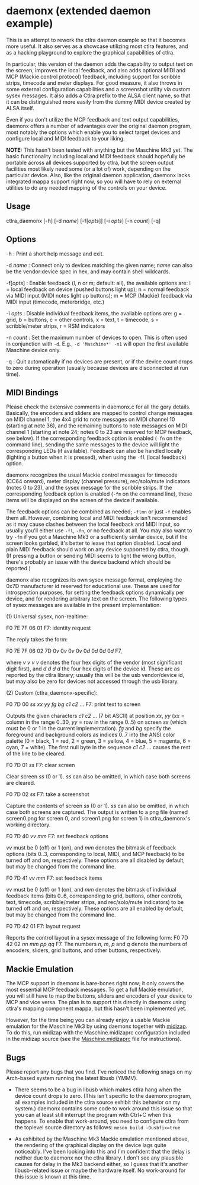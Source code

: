# daemonx (extended daemon example)

This is an attempt to rework the ctlra daemon example so that it becomes more useful. It also serves as a showcase utilizing most ctlra features, and as a hacking playground to explore the graphical capabilities of ctlra.

In particular, this version of the daemon adds the capability to output text on the screen, improves the local feedback, and also adds optional MIDI and MCP (Mackie control protocol) feedback, including support for scribble strips, timecode and meter displays. For good measure, it also throws in some external configuration capabilities and a screenshot utility via custom sysex messages. It also adds a Ctlra prefix to the ALSA client name, so that it can be distinguished more easily from the dummy MIDI device created by ALSA itself.

Even if you don't utilize the MCP feedback and text output capabilities, daemonx offers a number of advantages over the original daemon program, most notably the options which enable you to select target devices and configure local and MIDI feedback to your liking.

**NOTE:** This hasn't been tested with anything but the Maschine Mk3 yet. The basic functionality including local and MIDI feedback should hopefully be portable across all devices supported by ctlra, but the screen output facilities most likely need some (or a lot of) work, depending on the particular device. Also, like the original daemon application, daemonx lacks integrated mappa support right now, so you will have to rely on external utilities to do any needed mapping of the controls on your device.

## Usage

ctlra_daemonx [-h] [-d *name*] [-f[*opts*]] [-i *opts*] [-n *count*] [-q]

## Options

-h
:   Print a short help message and exit.

-d *name*
:   Connect only to devices matching the given name; *name* can also be the vendor:device spec in hex, and may contain shell wildcards.

-f[*opts*]
:   Enable feedback (l, n or m; default: all), the available options are: l = local feedback on device (pushed buttons light up); n = normal feedback via MIDI input (MIDI notes light up buttons); m = MCP (Mackie) feedback via MIDI input (timecode, meterbridge, etc.)

-i *opts*
:   Disable individual feedback items, the available options are: g = grid, b = buttons, c = other controls, x = text, t = timecode, s = scribble/meter strips, r = RSM indicators

-n *count*
:   Set the maximum number of devices to open. This is often used in conjunction with `-d`. E.g., `-d 'Maschine*' -n1` will open the first available Maschine device only.

-q
:   Quit automatically if no devices are present, or if the device count drops to zero during operation (usually because devices are disconnected at run time).

## MIDI Bindings

Please check the extensive comments in daemonx.c for all the gory details. Basically, the encoders and sliders are mapped to control change messages on MIDI channel 1, the 4x4 grid to note messages on MIDI channel 10 (starting at note 36), and the remaining buttons to note messages on MIDI channel 1 (starting at note 24; notes 0 to 23 are reserved for MCP feedback, see below). If the corresponding feedback option is enabled (`-fn` on the command line), sending the same messages to the device will light the corresponding LEDs (if available). Feedback can also be handled locally (lighting a button when it is pressed), when using the `-fl` (local feedback) option.

daemonx recognizes the usual Mackie control messages for timecode (CC64 onward), meter display (channel pressure), rec/solo/mute indicators (notes 0 to 23), and the sysex message for the scribble strips. If the corresponding feedback option is enabled (`-fm` on the command line), these items will be displayed on the screen of the device if available.

The feedback options can be combined as needed; `-flmn` or just `-f` enables them all. However, combining local and MIDI feedback isn't recommended as it may cause clashes between the local feedback and MIDI input, so usually you'll either use `-fl`, `-fn`, or no feedback at all. You may also want to try `-fm` if you got a Maschine Mk3 or a sufficiently similar device, but if the screen looks garbled, it's better to leave that option disabled. Local and plain MIDI feedback should work on any device supported by ctlra, though. (If pressing a button or sending MIDI seems to light the wrong button, there's probably an issue with the device backend which should be reported.)

daemonx also recognizes its own sysex message format, employing the 0x7D manufacturer id reserved for educational use. These are used for introspection purposes, for setting the feedback options dynamically per device, and for rendering arbitrary text on the screen. The following types of sysex messages are available in the present implementation:

(1) Universal sysex, non-realtime:

F0 7E 7F 06 01 F7: identity request

The reply takes the form:

F0 7E 7F 06 02 7D 0*v* 0*v* 0*v* 0*v* 0*d* 0*d* 0*d* 0*d* F7,

where *v v v v* denotes the four hex digits of the vendor (most significant digit first), and *d d d d* the four hex digits of the device id. These are as reported by the ctlra library; usually this will be the usb vendor/device id, but may also be zero for devices not accessed through the usb library.

(2) Custom (ctlra_daemonx-specific):

F0 7D 00 *ss* *xx* *yy* *fg* *bg* *c1* *c2* ... F7: print text to screen

Outputs the given characters *c1* *c2* ... (7 bit ASCII) at position *xx*, *yy* (*xx* = column in the range 0..30, *yy* = row in the range 0..5) on screen *ss* (which must be 0 or 1 in the current implementation). *fg* and *bg* specify the foreground and background colors as indices 0..7 into the ANSI color palette (0 = black, 1 = red, 2 = green, 3 = yellow, 4 = blue, 5 = magenta, 6 = cyan, 7 = white). The first null byte in the sequence *c1* *c2* ... causes the rest of the line to be cleared.

F0 7D 01 *ss* F7: clear screen

Clear screen *ss* (0 or 1). *ss* can also be omitted, in which case both screens are cleared.

F0 7D 02 *ss* F7: take a screenshot

Capture the contents of screen *ss* (0 or 1). *ss* can also be omitted, in which case both screens are captured. The output is written to a png file (named screen0.png for screen 0, and screen1.png for screen 1) in ctlra_daemonx's working directory.

F0 7D 40 *vv* *mm* F7: set feedback options

*vv* must be 0 (off) or 1 (on), and *mm* denotes the bitmask of feedback options (bits 0..3, corresponding to local, MIDI, and MCP feedback) to be turned off and on, respectively. These options are all disabled by default, but may be changed from the command line.

F0 7D 41 *vv* *mm* F7: set feedback items

*vv* must be 0 (off) or 1 (on), and *mm* denotes the bitmask of individual feedback items (bits 0..6, corresponding to grid, buttons, other controls, text, timecode, scribble/meter strips, and rec/solo/mute indicators) to be turned off and on, respectively. These options are all enabled by default, but may be changed from the command line.

F0 7D 42 01 F7: layout request

Reports the control layout in a sysex message of the following form: F0 7D 42 02 *nn* *mm* *pp* *qq* F7. The numbers *n*, *m*, *p* and *q* denote the numbers of encoders, sliders, grid buttons, and other buttons, respectively.

## Mackie Emulation

The MCP support in daemonx is bare-bones right now; it only covers the most essential MCP feedback messages. To get a full Mackie emulation, you will still have to map the buttons, sliders and encoders of your device to MCP and vice versa. The plan is to support this directly in daemonx using ctlra's mapping component mappa, but this hasn't been implemented yet.

However, for the time being you can already enjoy a usable Mackie emulation for the Maschine Mk3 by using daemonx together with [midizap][]. To do this, run midizap with the Maschine.midizaprc configuration included in the midizap source (see the [Maschine.midizaprc][] file for instructions).

[midizap]: https://github.com/agraef/midizap
[Maschine.midizaprc]: https://github.com/agraef/midizap/blob/master/examples/Maschine.midizaprc

## Bugs

Please report any bugs that you find. I've noticed the following snags on my Arch-based system running the latest libusb (YMMV).

- There seems to be a bug in libusb which makes ctlra hang when the device count drops to zero. (This isn't specific to the daemonx program, all examples included in the ctlra source exhibit this behavior on my system.) daemonx contains some code to work around this issue so that you can at least still interrupt the program with Ctrl+C when this happens. To enable that work-around, you need to configure ctlra from the toplevel source directory as follows: `meson build -Dusbfix=true`

- As exhibited by the Maschine Mk3 Mackie emulation mentioned above, the rendering of the graphical display on the device lags quite noticeably. I've been looking into this and I'm confident that the delay is neither due to daemonx nor the ctlra library. I don't see any plausible causes for delay in the Mk3 backend either, so I guess that it's another libusb-related issue or maybe the hardware itself. No work-around for this issue is known at this time.
